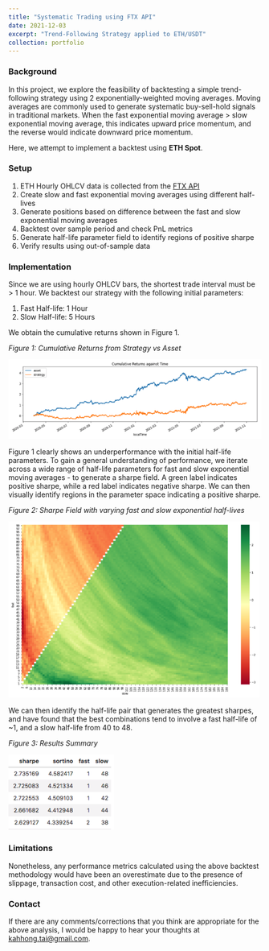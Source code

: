 ```yaml
---
title: "Systematic Trading using FTX API"
date: 2021-12-03
excerpt: "Trend-Following Strategy applied to ETH/USDT"
collection: portfolio
---
```


### Background
In this project, we explore the feasibility of backtesting a simple trend-following strategy using 2 exponentially-weighted moving averages. Moving averages are commonly used to generate systematic buy-sell-hold signals in traditional markets. When the fast exponential moving average > slow exponential moving average, this indicates upward price momentum, and the reverse would indicate downward price momentum.

Here, we attempt to implement a backtest using **ETH Spot**.

### Setup
1. ETH Hourly OHLCV data is collected from the [FTX API](https://docs.ftx.com/#overview)
2. Create slow and fast exponential moving averages using different half-lives
3. Generate positions based on difference between the fast and slow exponential moving averages
4. Backtest over sample period and check PnL metrics
5. Generate half-life parameter field to identify regions of positive sharpe
6. Verify results using out-of-sample data

### Implementation
Since we are using hourly OHLCV bars, the shortest trade interval must be > 1 hour. We backtest our strategy with the following initial parameters:
1. Fast Half-life: 1 Hour
2. Slow Half-life: 5 Hours

We obtain the cumulative returns shown in Figure 1.

<p align = "left"><em>Figure 1: Cumulative Returns from Strategy vs Asset</em></p>
<p align="left"><img src="/images/Trend-following Cumulative Returns.png"/></p>

Figure 1 clearly shows an underperformance with the initial half-life parameters. To gain a general understanding of performance, we iterate across a wide range of half-life parameters for fast and slow exponential moving averages - to generate a sharpe field. A green label indicates positive sharpe, while a red label indicates negative sharpe. We can then visually identify regions in the parameter space indicating a positive sharpe.

<p align = "left"><em>Figure 2: Sharpe Field with varying fast and slow exponential half-lives</em></p>
<p align="left"><img src="/images/Trend-following Sharpe Field.png" height="350" width="500" /></p>

We can then identify the half-life pair that generates the greatest sharpes, and have found that the best combinations tend to involve a fast half-life of ~1, and a slow half-life from 40 to 48.

<p align = "left"><em>Figure 3: Results Summary</em></p>
<p align="left"><img src="/images/Trend-following Results Table.png" height="150" width="210" /></p>

### Limitations

Nonetheless, any performance metrics calculated using the above backtest methodology would have been an overestimate due to the presence of slippage, transaction cost, and other execution-related inefficiencies.

### Contact
If there are any comments/corrections that you think are appropriate for the above analysis, I would be happy to hear your thoughts at [kahhong.tai@gmail.com](kahhong.tai@gmail.com).
